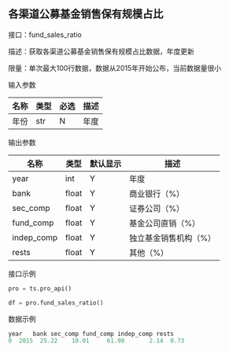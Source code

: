 ## 各渠道公募基金销售保有规模占比

接口：fund_sales_ratio

描述：获取各渠道公募基金销售保有规模占比数据，年度更新

限量：单次最大100行数据，数据从2015年开始公布，当前数据量很小

输入参数

| 名称 | 类型 | 必选 | 描述 |
| --- | --- | --- | --- |
| 年份 | str | N | 年度 |

输出参数

| 名称 | 类型 | 默认显示 | 描述 |
| --- | --- | --- | --- |
| year | int | Y | 年度 |
| bank | float | Y | 商业银行（%） |
| sec_comp | float | Y | 证券公司（%） |
| fund_comp | float | Y | 基金公司直销（%） |
| indep_comp | float | Y | 独立基金销售机构（%） |
| rests | float | Y | 其他（%） |

接口示例

```python
pro = ts.pro_api()

df = pro.fund_sales_ratio()
```

数据示例

```python
year   bank sec_comp fund_comp indep_comp rests
0  2015  25.22    10.01     61.90       2.14  0.73
```